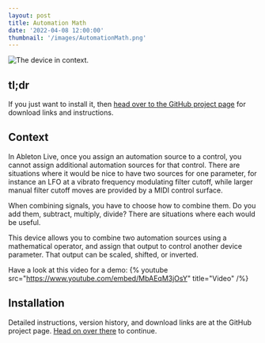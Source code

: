 ```yaml
---
layout: post
title: Automation Math
date: '2022-04-08 12:00:00'
thumbnail: '/images/AutomationMath.png'
---
```


![The device in context.](/images/AutomationMath-wide.png)

## tl;dr
If you just want to install it, then [head over to the GitHub project page](https://github.com/zsteinkamp/m4l-zs-AutomationMath) for download links and instructions.

## Context
In Ableton Live, once you assign an automation source to a control, you cannot assign additional automation sources for that control. There are situations where it would be nice to have two sources for one parameter, for instance an LFO at a vibrato frequency modulating filter cutoff, while larger manual filter cutoff moves are provided by a MIDI control surface.

When combining signals, you have to choose how to combine them. Do you add them, subtract, multiply, divide? There are situations where each would be useful.

This device allows you to combine two automation sources using a mathematical operator, and assign that output to control another device parameter. That output can be scaled, shifted, or inverted.

Have a look at this video for a demo:
{% youtube src="https://www.youtube.com/embed/MbAEqM3jOsY" title="Video" /%}

## Installation
Detailed instructions, version history, and download links are at the GitHub project page. [Head on over there](https://github.com/zsteinkamp/m4l-zs-AutomationMath) to continue.
